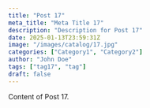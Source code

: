 ```yaml
---
title: "Post 17"
meta_title: "Meta Title 17"
description: "Description for Post 17"
date: 2025-01-13T23:59:31Z
image: "/images/catalog/17.jpg"
categories: ["Category1", "Category2"]
author: "John Doe"
tags: ["tag17", "tag"]
draft: false
---
```


Content of Post 17.
